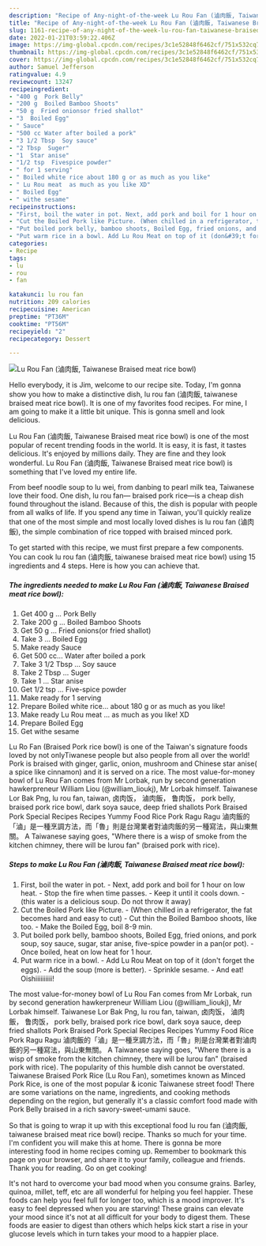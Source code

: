 ```yaml
---
description: "Recipe of Any-night-of-the-week Lu Rou Fan (滷肉飯, Taiwanese Braised meat rice bowl)"
title: "Recipe of Any-night-of-the-week Lu Rou Fan (滷肉飯, Taiwanese Braised meat rice bowl)"
slug: 1161-recipe-of-any-night-of-the-week-lu-rou-fan-taiwanese-braised-meat-rice-bowl
date: 2022-01-21T03:59:22.406Z
image: https://img-global.cpcdn.com/recipes/3c1e52848f6462cf/751x532cq70/lu-rou-fan-滷肉飯-taiwanese-braised-meat-rice-bowl-recipe-main-photo.jpg
thumbnail: https://img-global.cpcdn.com/recipes/3c1e52848f6462cf/751x532cq70/lu-rou-fan-滷肉飯-taiwanese-braised-meat-rice-bowl-recipe-main-photo.jpg
cover: https://img-global.cpcdn.com/recipes/3c1e52848f6462cf/751x532cq70/lu-rou-fan-滷肉飯-taiwanese-braised-meat-rice-bowl-recipe-main-photo.jpg
author: Samuel Jefferson
ratingvalue: 4.9
reviewcount: 13247
recipeingredient:
- "400 g  Pork Belly"
- "200 g  Boiled Bamboo Shoots"
- "50 g  Fried onionsor fried shallot"
- "3  Boiled Egg"
- " Sauce"
- "500 cc Water after boiled a pork"
- "3 1/2 Tbsp  Soy sauce"
- "2 Tbsp  Suger"
- "1  Star anise"
- "1/2 tsp  Fivespice powder"
- " for 1 serving"
- " Boiled white rice about 180 g or as much as you like"
- " Lu Rou meat  as much as you like XD"
- " Boiled Egg"
- " withe sesame"
recipeinstructions:
- "First, boil the water in pot. Next, add pork and boil for 1 hour on low heat. Stop the fire when time passes. Keep it until it cools down. (this water is a delicious soup. Do not throw it away)"
- "Cut the Boiled Pork like Picture. (When chilled in a refrigerator, the fat becomes hard and easy to cut) Cut thin the Boiled Bamboo shoots, like too. Make the Boiled Egg, boil 8-9 min."
- "Put boiled pork belly, bamboo shoots, Boiled Egg, fried onions, and pork soup, soy sauce, sugar, star anise, five-spice powder in a pan(or pot). Once boiled, heat on low heat for 1 hour."
- "Put warm rice in a bowl. Add Lu Rou Meat on top of it (don&#39;t forget the eggs). Add the soup (more is better). Sprinkle sesame. And eat!　Oishiiiiiiiiii!"
categories:
- Recipe
tags:
- lu
- rou
- fan

katakunci: lu rou fan 
nutrition: 209 calories
recipecuisine: American
preptime: "PT36M"
cooktime: "PT56M"
recipeyield: "2"
recipecategory: Dessert

---
```



![Lu Rou Fan (滷肉飯, Taiwanese Braised meat rice bowl)](https://img-global.cpcdn.com/recipes/3c1e52848f6462cf/751x532cq70/lu-rou-fan-滷肉飯-taiwanese-braised-meat-rice-bowl-recipe-main-photo.jpg)

Hello everybody, it is Jim, welcome to our recipe site. Today, I'm gonna show you how to make a distinctive dish, lu rou fan (滷肉飯, taiwanese braised meat rice bowl). It is one of my favorites food recipes. For mine, I am going to make it a little bit unique. This is gonna smell and look delicious.

Lu Rou Fan (滷肉飯, Taiwanese Braised meat rice bowl) is one of the most popular of recent trending foods in the world. It is easy, it is fast, it tastes delicious. It's enjoyed by millions daily. They are fine and they look wonderful. Lu Rou Fan (滷肉飯, Taiwanese Braised meat rice bowl) is something that I've loved my entire life.

From beef noodle soup to lu wei, from danbing to pearl milk tea, Taiwanese love their food. One dish, lu rou fan— braised pork rice—is a cheap dish found throughout the island. Because of this, the dish is popular with people from all walks of life. If you spend any time in Taiwan, you&#39;ll quickly realize that one of the most simple and most locally loved dishes is lu rou fan (滷肉飯), the simple combination of rice topped with braised minced pork.


To get started with this recipe, we must first prepare a few components. You can cook lu rou fan (滷肉飯, taiwanese braised meat rice bowl) using 15 ingredients and 4 steps. Here is how you can achieve that.

<!--inarticleads1-->

##### The ingredients needed to make Lu Rou Fan (滷肉飯, Taiwanese Braised meat rice bowl):

1. Get 400 g … Pork Belly
1. Take 200 g … Boiled Bamboo Shoots
1. Get 50 g … Fried onions(or fried shallot)
1. Take 3 … Boiled Egg
1. Make ready  Sauce
1. Get 500 cc... Water after boiled a pork
1. Take 3 1/2 Tbsp … Soy sauce
1. Take 2 Tbsp … Suger
1. Take 1 … Star anise
1. Get 1/2 tsp … Five-spice powder
1. Make ready  for 1 serving
1. Prepare  Boiled white rice... about 180 g or as much as you like!
1. Make ready  Lu Rou meat … as much as you like! XD
1. Prepare  Boiled Egg
1. Get  withe sesame


Lu Ro Fan (Braised Pork rice bowl) is one of the Taiwan&#39;s signature foods loved by not onlyTiwanese people but also people from all over the world! Pork is braised with ginger, garlic, onion, mushroom and Chinese star anise( a spice like cinnamon) and it is served on a rice. The most value-for-money bowl of Lu Rou Fan comes from Mr Lorbak, run by second generation hawkerpreneur William Liou (@william_lioukj), Mr Lorbak himself. Taiwanese Lor Bak Png, lu rou fan, taiwan, 卤肉饭， 滷肉飯， 鲁肉饭， pork belly, braised pork rice bowl, dark soya sauce, deep fried shallots Pork Braised Pork Special Recipes Recipes Yummy Food Rice Pork Ragu Ragu 滷肉飯的「滷」是一種烹調方法，而「魯」則是台灣業者對滷肉飯的另一種寫法，與山東無關。 A Taiwanese saying goes, &#34;Where there is a wisp of smoke from the kitchen chimney, there will be lurou fan&#34; (braised pork with rice). 

<!--inarticleads2-->

##### Steps to make Lu Rou Fan (滷肉飯, Taiwanese Braised meat rice bowl):

1. First, boil the water in pot. - Next, add pork and boil for 1 hour on low heat. - Stop the fire when time passes. - Keep it until it cools down. - (this water is a delicious soup. Do not throw it away)
1. Cut the Boiled Pork like Picture. - (When chilled in a refrigerator, the fat becomes hard and easy to cut) - Cut thin the Boiled Bamboo shoots, like too. - Make the Boiled Egg, boil 8-9 min.
1. Put boiled pork belly, bamboo shoots, Boiled Egg, fried onions, and pork soup, soy sauce, sugar, star anise, five-spice powder in a pan(or pot). - Once boiled, heat on low heat for 1 hour.
1. Put warm rice in a bowl. - Add Lu Rou Meat on top of it (don&#39;t forget the eggs). - Add the soup (more is better). - Sprinkle sesame. - And eat!　Oishiiiiiiiiii!


The most value-for-money bowl of Lu Rou Fan comes from Mr Lorbak, run by second generation hawkerpreneur William Liou (@william_lioukj), Mr Lorbak himself. Taiwanese Lor Bak Png, lu rou fan, taiwan, 卤肉饭， 滷肉飯， 鲁肉饭， pork belly, braised pork rice bowl, dark soya sauce, deep fried shallots Pork Braised Pork Special Recipes Recipes Yummy Food Rice Pork Ragu Ragu 滷肉飯的「滷」是一種烹調方法，而「魯」則是台灣業者對滷肉飯的另一種寫法，與山東無關。 A Taiwanese saying goes, &#34;Where there is a wisp of smoke from the kitchen chimney, there will be lurou fan&#34; (braised pork with rice). The popularity of this humble dish cannot be overstated. Taiwanese Braised Pork Rice (Lu Rou Fan), sometimes known as Minced Pork Rice, is one of the most popular &amp; iconic Taiwanese street food! There are some variations on the name, ingredients, and cooking methods depending on the region, but generally it&#39;s a classic comfort food made with Pork Belly braised in a rich savory-sweet-umami sauce. 

So that is going to wrap it up with this exceptional food lu rou fan (滷肉飯, taiwanese braised meat rice bowl) recipe. Thanks so much for your time. I'm confident you will make this at home. There is gonna be more interesting food in home recipes coming up. Remember to bookmark this page on your browser, and share it to your family, colleague and friends. Thank you for reading. Go on get cooking!

It's not hard to overcome your bad mood when you consume grains. Barley, quinoa, millet, teff, etc are all wonderful for helping you feel happier. These foods can help you feel full for longer too, which is a mood improver. It's easy to feel depressed when you are starving! These grains can elevate your mood since it's not at all difficult for your body to digest them. These foods are easier to digest than others which helps kick start a rise in your glucose levels which in turn takes your mood to a happier place.
